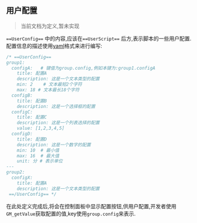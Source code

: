 ## 用户配置

> 当前文档为定义,暂未实现

`==UserConfig==` 中的内容,应该在`==UserScript==` 后方,表示脚本的一些用户配置.配置信息的描述使用[yaml](https://yaml.org/)格式来进行编写:

```js
/* ==UserConfig==
group1:
  configA:   # 键值为group.config,例如本键为:group1.configA
    title: 配置A
    description: 这是一个文本类型的配置
    min: 2    # 文本最短2个字符
    max: 18 # 文本最长18个字符
  configB:
    title: 配置B
    description: 这是一个选择框的配置
  configC:
    title: 配置C
    description: 这是一个列表选择的配置
    value: [1,2,3,4,5]
  configD:
    title: 配置D
    description: 这是一个数字的配置
    min: 10  # 最小值
    max: 16  # 最大值
    unit: 分 # 表示单位
---
group2:
  configX:
    title: 配置A
    description: 这是一个文本类型的配置
 ==/UserConfig== */
```

在此处定义完成后,将会在控制面板中显示配置按钮,供用户配置,开发者使用`GM_getValue`获取配置的值,key使用`group.config`来表示.


